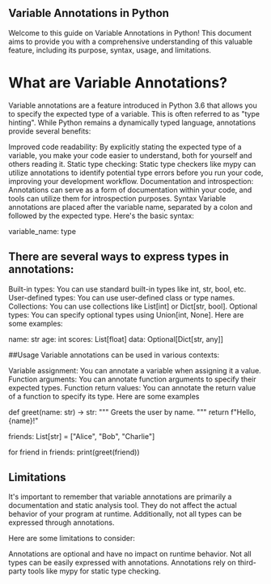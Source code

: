 ## Variable Annotations in Python
Welcome to this guide on Variable Annotations in Python! This document aims to provide you with a comprehensive understanding of this valuable feature, including its purpose, syntax, usage, and limitations.

# What are Variable Annotations?
Variable annotations are a feature introduced in Python 3.6 that allows you to specify the expected type of a variable. This is often referred to as "type hinting". While Python remains a dynamically typed language, annotations provide several benefits:

Improved code readability: By explicitly stating the expected type of a variable, you make your code easier to understand, both for yourself and others reading it.
Static type checking: Static type checkers like mypy can utilize annotations to identify potential type errors before you run your code, improving your development workflow.
Documentation and introspection: Annotations can serve as a form of documentation within your code, and tools can utilize them for introspection purposes.
Syntax
Variable annotations are placed after the variable name, separated by a colon and followed by the expected type. Here's the basic syntax:

variable_name: type

## There are several ways to express types in annotations:

Built-in types: You can use standard built-in types like int, str, bool, etc.
User-defined types: You can use user-defined class or type names.
Collections: You can use collections like List[int] or Dict[str, bool].
Optional types: You can specify optional types using Union[int, None].
Here are some examples:

name: str
age: int
scores: List[float]
data: Optional[Dict[str, any]]


##Usage
Variable annotations can be used in various contexts:

Variable assignment: You can annotate a variable when assigning it a value.
Function arguments: You can annotate function arguments to specify their expected types.
Function return values: You can annotate the return value of a function to specify its type.
Here are some examples

def greet(name: str) -> str:
    """
    Greets the user by name.
    """
    return f"Hello, {name}!"

friends: List[str] = ["Alice", "Bob", "Charlie"]

for friend in friends:
    print(greet(friend))


## Limitations
It's important to remember that variable annotations are primarily a documentation and static analysis tool. They do not affect the actual behavior of your program at runtime. Additionally, not all types can be expressed through annotations.

Here are some limitations to consider:

Annotations are optional and have no impact on runtime behavior.
Not all types can be easily expressed with annotations.
Annotations rely on third-party tools like mypy for static type checking.


